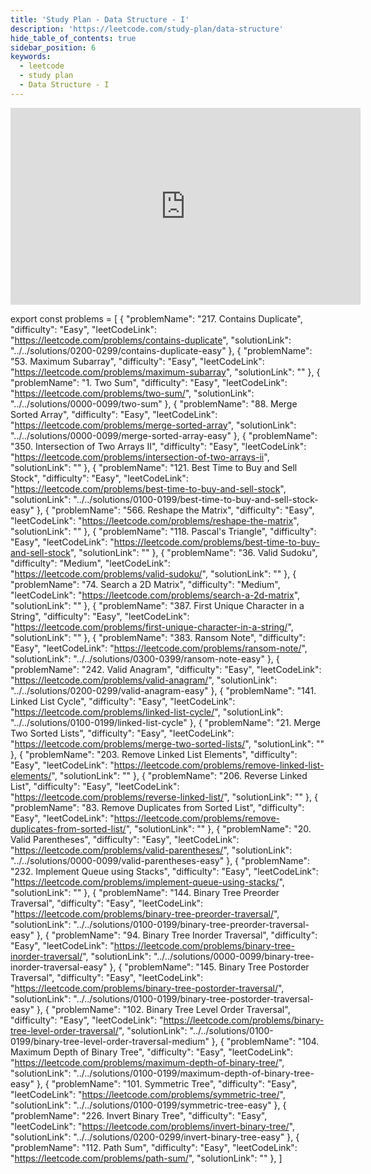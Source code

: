 ```yaml
---
title: 'Study Plan - Data Structure - I'
description: 'https://leetcode.com/study-plan/data-structure'
hide_table_of_contents: true
sidebar_position: 6
keywords:
  - leetcode
  - study plan
  - Data Structure - I
---
```


<iframe width="560" height="315" src="https://www.youtube.com/embed/videoseries?list=PLBu4Bche1aEWG9KfBqhQdT95JNcW_eBdk" title="YouTube video player" frameborder="0" allow="accelerometer; autoplay; clipboard-write; encrypted-media; gyroscope; picture-in-picture; web-share" allowfullscreen></iframe>

export const problems = [
  {
    "problemName": "217. Contains Duplicate",
    "difficulty": "Easy",
    "leetCodeLink": "https://leetcode.com/problems/contains-duplicate",
    "solutionLink": "../../solutions/0200-0299/contains-duplicate-easy"
  },
  {
    "problemName": "53. Maximum Subarray",
    "difficulty": "Easy",
    "leetCodeLink": "https://leetcode.com/problems/maximum-subarray",
    "solutionLink": ""
  },
  {
    "problemName": "1. Two Sum",
    "difficulty": "Easy",
    "leetCodeLink": "https://leetcode.com/problems/two-sum/",
    "solutionLink": "../../solutions/0000-0099/two-sum"
  },
  {
    "problemName": "88. Merge Sorted Array",
    "difficulty": "Easy",
    "leetCodeLink": "https://leetcode.com/problems/merge-sorted-array",
    "solutionLink": "../../solutions/0000-0099/merge-sorted-array-easy"
  },
  {
    "problemName": "350. Intersection of Two Arrays II",
    "difficulty": "Easy",
    "leetCodeLink": "https://leetcode.com/problems/intersection-of-two-arrays-ii",
    "solutionLink": ""
  },
  {
    "problemName": "121. Best Time to Buy and Sell Stock",
    "difficulty": "Easy",
    "leetCodeLink": "https://leetcode.com/problems/best-time-to-buy-and-sell-stock",
    "solutionLink": "../../solutions/0100-0199/best-time-to-buy-and-sell-stock-easy"
  },
  {
    "problemName": "566. Reshape the Matrix",
    "difficulty": "Easy",
    "leetCodeLink": "https://leetcode.com/problems/reshape-the-matrix",
    "solutionLink": ""
  },
  {
    "problemName": "118. Pascal's Triangle",
    "difficulty": "Easy",
    "leetCodeLink": "https://leetcode.com/problems/best-time-to-buy-and-sell-stock",
    "solutionLink": ""
  },
  {
    "problemName": "36. Valid Sudoku",
    "difficulty": "Medium",
    "leetCodeLink": "https://leetcode.com/problems/valid-sudoku/",
    "solutionLink": ""
  },
  {
    "problemName": "74. Search a 2D Matrix",
    "difficulty": "Medium",
    "leetCodeLink": "https://leetcode.com/problems/search-a-2d-matrix",
    "solutionLink": ""
  },
  {
    "problemName": "387. First Unique Character in a String",
    "difficulty": "Easy",
    "leetCodeLink": "https://leetcode.com/problems/first-unique-character-in-a-string/",
    "solutionLink": ""
  },
  {
    "problemName": "383. Ransom Note",
    "difficulty": "Easy",
    "leetCodeLink": "https://leetcode.com/problems/ransom-note/",
    "solutionLink": "../../solutions/0300-0399/ransom-note-easy"
  },
  {
    "problemName": "242. Valid Anagram",
    "difficulty": "Easy",
    "leetCodeLink": "https://leetcode.com/problems/valid-anagram/",
    "solutionLink": "../../solutions/0200-0299/valid-anagram-easy"
  },
  {
    "problemName": "141. Linked List Cycle",
    "difficulty": "Easy",
    "leetCodeLink": "https://leetcode.com/problems/linked-list-cycle/",
    "solutionLink": "../../solutions/0100-0199/linked-list-cycle"
  },
  {
    "problemName": "21. Merge Two Sorted Lists",
    "difficulty": "Easy",
    "leetCodeLink": "https://leetcode.com/problems/merge-two-sorted-lists/",
    "solutionLink": ""
  },
  {
    "problemName": "203. Remove Linked List Elements",
    "difficulty": "Easy",
    "leetCodeLink": "https://leetcode.com/problems/remove-linked-list-elements/",
    "solutionLink": ""
  },
  {
    "problemName": "206. Reverse Linked List",
    "difficulty": "Easy",
    "leetCodeLink": "https://leetcode.com/problems/reverse-linked-list/",
    "solutionLink": ""
  },
  {
    "problemName": "83. Remove Duplicates from Sorted List",
    "difficulty": "Easy",
    "leetCodeLink": "https://leetcode.com/problems/remove-duplicates-from-sorted-list/",
    "solutionLink": ""
  },
  {
    "problemName": "20. Valid Parentheses",
    "difficulty": "Easy",
    "leetCodeLink": "https://leetcode.com/problems/valid-parentheses/",
    "solutionLink": "../../solutions/0000-0099/valid-parentheses-easy"
  },
  {
    "problemName": "232. Implement Queue using Stacks",
    "difficulty": "Easy",
    "leetCodeLink": "https://leetcode.com/problems/implement-queue-using-stacks/",
    "solutionLink": ""
  },
  {
    "problemName": "144. Binary Tree Preorder Traversal",
    "difficulty": "Easy",
    "leetCodeLink": "https://leetcode.com/problems/binary-tree-preorder-traversal/",
    "solutionLink": "../../solutions/0100-0199/binary-tree-preorder-traversal-easy"
  },
  {
    "problemName": "94. Binary Tree Inorder Traversal",
    "difficulty": "Easy",
    "leetCodeLink": "https://leetcode.com/problems/binary-tree-inorder-traversal/",
    "solutionLink": "../../solutions/0000-0099/binary-tree-inorder-traversal-easy"
  },
  {
    "problemName": "145. Binary Tree Postorder Traversal",
    "difficulty": "Easy",
    "leetCodeLink": "https://leetcode.com/problems/binary-tree-postorder-traversal/",
    "solutionLink": "../../solutions/0100-0199/binary-tree-postorder-traversal-easy"
  },
  {
    "problemName": "102. Binary Tree Level Order Traversal",
    "difficulty": "Easy",
    "leetCodeLink": "https://leetcode.com/problems/binary-tree-level-order-traversal/",
    "solutionLink": "../../solutions/0100-0199/binary-tree-level-order-traversal-medium"
  },
  {
    "problemName": "104. Maximum Depth of Binary Tree",
    "difficulty": "Easy",
    "leetCodeLink": "https://leetcode.com/problems/maximum-depth-of-binary-tree/",
    "solutionLink": "../../solutions/0100-0199/maximum-depth-of-binary-tree-easy"
  },
  {
    "problemName": "101. Symmetric Tree",
    "difficulty": "Easy",
    "leetCodeLink": "https://leetcode.com/problems/symmetric-tree/",
    "solutionLink": "../../solutions/0100-0199/symmetric-tree-easy"
  },
  {
    "problemName": "226. Invert Binary Tree",
    "difficulty": "Easy",
    "leetCodeLink": "https://leetcode.com/problems/invert-binary-tree/",
    "solutionLink": "../../solutions/0200-0299/invert-binary-tree-easy"
  },
  {
    "problemName": "112. Path Sum",
    "difficulty": "Easy",
    "leetCodeLink": "https://leetcode.com/problems/path-sum/",
    "solutionLink": ""
  },
]

<Table 
    title=""
    data={problems}
    isSorted={false}
    collectionLink="https://leetcode.com/study-plan/data-structure"
/>